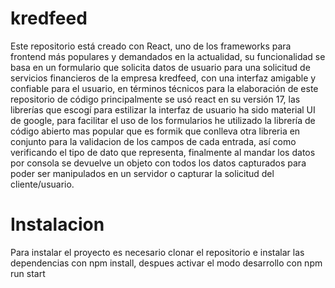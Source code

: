 # kredfeed

Este repositorio está creado con React, uno de los frameworks para frontend más populares y demandados en la actualidad, su funcionalidad se basa en un formulario que solicita
datos de usuario para una solicitud de servicios financieros de la empresa kredfeed, con una interfaz amigable y confiable para el usuario, en términos técnicos para la elaboración de este repositorio
de código principalmente se usó react en su versión 17, las librerías que escogí para estilizar la interfaz de usuario ha sido material UI de google, para facilitar el uso de los
formularios he utilizado la librería de código abierto mas popular que es formik que conlleva otra libreria en conjunto para la validacion de los campos de cada entrada,
así como verificando el tipo de dato que representa, finalmente al mandar los datos por consola se devuelve un objeto con todos los datos capturados para poder
ser manipulados en un servidor o capturar la solicitud del cliente/usuario.


# Instalacion
Para instalar el proyecto es necesario clonar el repositorio e instalar las dependencias con npm install, despues activar el modo desarrollo con npm run start
